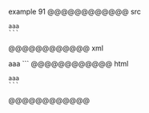 example 91
@@@@@@@@@@@@ src
~~~
aaa
```
~~~
@@@@@@@@@@@@ xml
<?xml version="1.0" encoding="UTF-8"?>
<!DOCTYPE document SYSTEM "CommonMark.dtd">
<document xmlns="http://commonmark.org/xml/1.0">
  <code_block>aaa
```
</code_block>
</document>
@@@@@@@@@@@@ html
<pre><code>aaa
```
</code></pre>
@@@@@@@@@@@@
